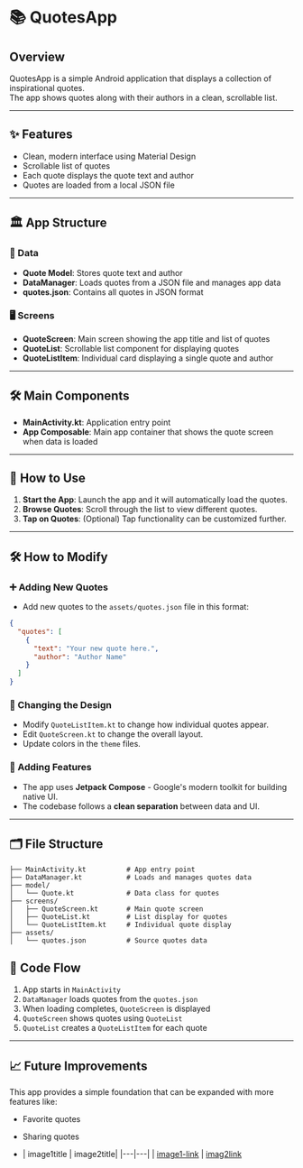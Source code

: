 # 📚 QuotesApp

## Overview
QuotesApp is a simple Android application that displays a collection of inspirational quotes.  
The app shows quotes along with their authors in a clean, scrollable list.

---

## ✨ Features
- Clean, modern interface using Material Design
- Scrollable list of quotes
- Each quote displays the quote text and author
- Quotes are loaded from a local JSON file

---

## 🏛 App Structure

### 📂 Data
- **Quote Model**: Stores quote text and author
- **DataManager**: Loads quotes from a JSON file and manages app data
- **quotes.json**: Contains all quotes in JSON format

### 🖥 Screens
- **QuoteScreen**: Main screen showing the app title and list of quotes
- **QuoteList**: Scrollable list component for displaying quotes
- **QuoteListItem**: Individual card displaying a single quote and author

---

## 🛠 Main Components
- **MainActivity.kt**: Application entry point
- **App Composable**: Main app container that shows the quote screen when data is loaded

---

## 🚀 How to Use
1. **Start the App**: Launch the app and it will automatically load the quotes.
2. **Browse Quotes**: Scroll through the list to view different quotes.
3. **Tap on Quotes**: (Optional) Tap functionality can be customized further.

---

## 🛠 How to Modify

### ➕ Adding New Quotes
- Add new quotes to the `assets/quotes.json` file in this format:
```json
{
  "quotes": [
    {
      "text": "Your new quote here.",
      "author": "Author Name"
    }
  ]
}
```

### 🎨 Changing the Design
- Modify `QuoteListItem.kt` to change how individual quotes appear.
- Edit `QuoteScreen.kt` to change the overall layout.
- Update colors in the `theme` files.

### 🚀 Adding Features
- The app uses **Jetpack Compose** - Google's modern toolkit for building native UI.
- The codebase follows a **clean separation** between data and UI.

---

## 🗂 File Structure
```
├── MainActivity.kt          # App entry point
├── DataManager.kt           # Loads and manages quotes data
├── model/
│   └── Quote.kt             # Data class for quotes
├── screens/
│   ├── QuoteScreen.kt       # Main quote screen
│   ├── QuoteList.kt         # List display for quotes
│   └── QuoteListItem.kt     # Individual quote display
├── assets/
│   └── quotes.json          # Source quotes data
```


## 🔄 Code Flow
1. App starts in `MainActivity`
2. `DataManager` loads quotes from the `quotes.json`
3. When loading completes, `QuoteScreen` is displayed
4. `QuoteScreen` shows quotes using `QuoteList`
5. `QuoteList` creates a `QuoteListItem` for each quote

---

## 📈 Future Improvements
This app provides a simple foundation that can be expanded with more features like:
- Favorite quotes
- Sharing quotes

- | image1title | image2title|
|---|---|
| [image1-link](https://github.com/user-attachments/assets/0323da9a-ffa4-4b2f-9d79-d38412a085b4) | [imag2link](https://github.com/user-attachments/assets/0323da9a-ffa4-4b2f-9d79-d38412a085b4)
